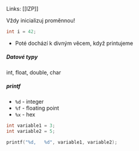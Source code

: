 Links: [[IZP]]

Vždy inicializuj proměnnou!
```c
int i = 42;
```
- Poté dochází k divným věcem, když printujeme

##### Datové typy
int, float, double, char

##### printf
- `%d` - integer
- `%f` - floating point
- `%x` - hex
```c
int variable1 = 3;
int variable2 = 5;

printf("%d,   %d", variable1, variable2);
```
